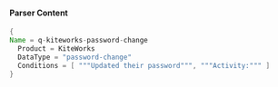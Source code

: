 #### Parser Content
```Java
{
Name = q-kiteworks-password-change
  Product = KiteWorks
  DataType = "password-change"
  Conditions = [ """Updated their password""", """Activity:""" ]
}
```